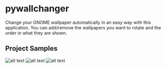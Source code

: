 # pywallchanger
Change your GNOME wallpaper automatically in an easy way with this application.
You can add/remove the wallpapers you want to rotate and the order in what they are shown.

## Project Samples

![alt text](https://a.fsdn.com/con/app/proj/pywallchanger/screenshots/211560.jpg/max/max/1)
![alt text](https://a.fsdn.com/con/app/proj/pywallchanger/screenshots/211566.jpg/max/max/1)
![alt text](https://a.fsdn.com/con/app/proj/pywallchanger/screenshots/211564.jpg/max/max/1)
